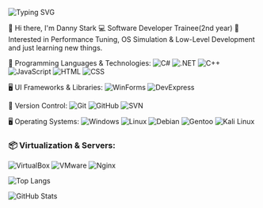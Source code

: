 ![Typing SVG](https://readme-typing-svg.herokuapp.com/?lines=Welcome+to+my+GitHub+Page!;Enjoy+your+stay!&center=true&width=500&height=50)

👋 Hi there, I'm Danny Stark
💻 Software Developer Trainee(2nd year)
🚀 Interested in Performance Tuning, OS Simulation & Low-Level Development and just learning new things.

🔧 Programming Languages & Technologies:
![C#](https://img.shields.io/badge/-C%23-239120?style=plastic&logo=csharp&logoColor=black)
![.NET](https://img.shields.io/badge/-.NET-512BD4?style=plastic&logo=dotnet&logoColor=black)
![C++](https://img.shields.io/badge/-C++-00599C?style=plastic&logo=c%2B%2B&logoColor=black)
![JavaScript](https://img.shields.io/badge/-JavaScript-F7DF1E?style=plastic&logo=javascript&logoColor=black)
![HTML](https://img.shields.io/badge/-HTML5-E34F26?style=plastic&logo=html5&logoColor=black)
![CSS](https://img.shields.io/badge/-CSS3-1572B6?style=plastic&logo=css3&logoColor=black)

🖥️ UI Frameworks & Libraries:
![WinForms](https://img.shields.io/badge/-WinForms-0078D6?style=plastic&logo=windows&logoColor=black)
![DevExpress](https://img.shields.io/badge/-DevExpress-FF7200?style=plastic&logo=devexpress&logoColor=black) 

🔄 Version Control:
![Git](https://img.shields.io/badge/-Git-F05032?style=plastic&logo=git&logoColor=black)
![GitHub](https://img.shields.io/badge/-GitHub-181717?style=plastic&logo=github&logoColor=black)
![SVN](https://img.shields.io/badge/-Subversion-809CC9?style=plastic&logo=subversion&logoColor=black)

🖥️ Operating Systems:
![Windows](https://img.shields.io/badge/-Windows-0078D6?style=plastic&logo=windows&logoColor=black)
![Linux](https://img.shields.io/badge/-Linux-FCC624?style=plastic&logo=linux&logoColor=black)
![Debian](https://img.shields.io/badge/-Debian-A81D33?style=plastic&logo=debian&logoColor=black)
![Gentoo](https://img.shields.io/badge/-Gentoo-54487A?style=plastic&logo=gentoo&logoColor=black)
![Kali Linux](https://img.shields.io/badge/-Kali_Linux-557C94?style=plastic&logo=kali-linux&logoColor=black)

### 📦 Virtualization & Servers:
![VirtualBox](https://img.shields.io/badge/-VirtualBox-183A61?style=plastic&logo=virtualbox&logoColor=black)
![VMware](https://img.shields.io/badge/-VMware-607078?style=plastic&logo=vmware&logoColor=black)
![Nginx](https://img.shields.io/badge/-Nginx-009639?style=plastic&logo=nginx&logoColor=black)



![Top Langs](https://github-readme-stats.vercel.app/api/top-langs/?username=0xD4nny&show_icons=true&cache_seconds=86400&layout=compact&theme=tokyonight&hide_border=true)


![GitHub Stats](https://github-readme-stats.vercel.app/api?username=0xD4nny&show_icons=true&cache_seconds=86400&layout=compact&theme=tokyonight&hide_border=true)




<!--
Here are some ideas to get you started:
- 🔭 I’m currently working on ...
- 🌱 I’m currently learning ...
- 👯 I’m looking to collaborate on ...
- 🤔 I’m looking for help with ...
- 💬 Ask me about ...
- 📫 How to reach me: ...
- ⚡ Fun fact: ...
-->
